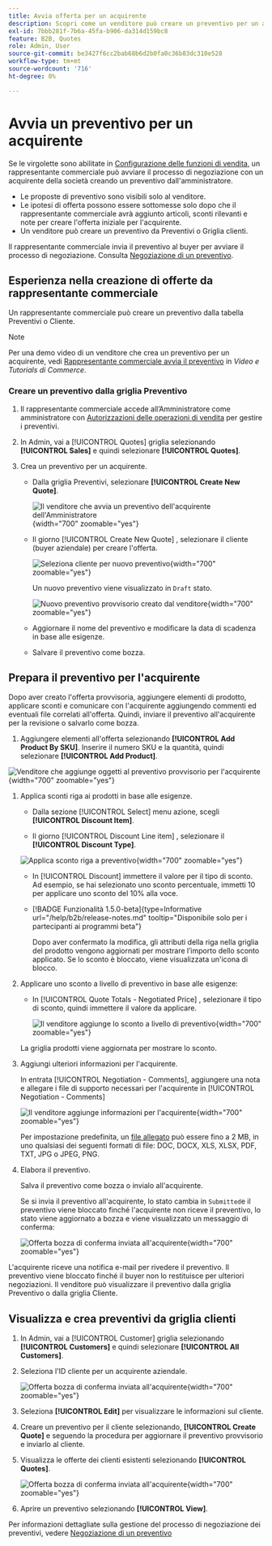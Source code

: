 ```yaml
---
title: Avvia offerta per un acquirente
description: Scopri come un venditore può creare un preventivo per un acquirente specifico per avviare il processo di negoziazione. Il venditore può inviare preventivi solo per i clienti associati a un account aziendale sul sito web selezionato.
exl-id: 7bbb281f-7b6a-45fa-b906-da314d159bc8
feature: B2B, Quotes
role: Admin, User
source-git-commit: be3427f6cc2bab68b6d2b0fa0c36b83dc310e528
workflow-type: tm+mt
source-wordcount: '716'
ht-degree: 0%

---
```


# Avvia un preventivo per un acquirente

Se le virgolette sono abilitate in [Configurazione delle funzioni di vendita](configure-quotes.md), un rappresentante commerciale può avviare il processo di negoziazione con un acquirente della società creando un preventivo dall&#39;amministratore.

- Le proposte di preventivo sono visibili solo al venditore.
- Le ipotesi di offerta possono essere sottomesse solo dopo che il rappresentante commerciale avrà aggiunto articoli, sconti rilevanti e note per creare l&#39;offerta iniziale per l&#39;acquirente.
- Un venditore può creare un preventivo da Preventivi o Griglia clienti.

Il rappresentante commerciale invia il preventivo al buyer per avviare il processo di negoziazione. Consulta [Negoziazione di un preventivo](quote-price-negotiation.md).

## Esperienza nella creazione di offerte da rappresentante commerciale

Un rappresentante commerciale può creare un preventivo dalla tabella Preventivi o Cliente.

>[!NOTE]
>
>Per una demo video di un venditore che crea un preventivo per un acquirente, vedi [Rappresentante commerciale avvia il preventivo](https://experienceleague.adobe.com/docs/commerce-learn/tutorials/b2b/b2b-quote/sales-rep-initiates-quote.html) in _Video e Tutorials di Commerce_.

### Creare un preventivo dalla griglia Preventivo

1. Il rappresentante commerciale accede all’Amministratore come amministratore con [Autorizzazioni delle operazioni di vendita](../systems/permissions.md) per gestire i preventivi.

1. In Admin, vai a [!UICONTROL Quotes] griglia selezionando **[!UICONTROL Sales]** e quindi selezionare **[!UICONTROL Quotes]**.

1. Crea un preventivo per un acquirente.

   - Dalla griglia Preventivi, selezionare **[!UICONTROL Create New Quote]**.

     ![Il venditore che avvia un preventivo dell&#39;acquirente dell&#39;Amministratore](./assets/quote-draft-from-admin.png){width="700" zoomable="yes"}

   - Il giorno [!UICONTROL Create New Quote] , selezionare il cliente (buyer aziendale) per creare l&#39;offerta.

     ![Seleziona cliente per nuovo preventivo](./assets/quote-draft-from-admin-select-buyer.png){width="700" zoomable="yes"}

     Un nuovo preventivo viene visualizzato in `Draft` stato.

     ![Nuovo preventivo provvisorio creato dal venditore](./assets/quote-create-by-seller.png){width="700" zoomable="yes"}

   - Aggiornare il nome del preventivo e modificare la data di scadenza in base alle esigenze.

   - Salvare il preventivo come bozza.

## Prepara il preventivo per l&#39;acquirente

Dopo aver creato l&#39;offerta provvisoria, aggiungere elementi di prodotto, applicare sconti e comunicare con l&#39;acquirente aggiungendo commenti ed eventuali file correlati all&#39;offerta. Quindi, inviare il preventivo all&#39;acquirente per la revisione o salvarlo come bozza.

1. Aggiungere elementi all&#39;offerta selezionando **[!UICONTROL Add Product By SKU]**. Inserire il numero SKU e la quantità, quindi selezionare **[!UICONTROL Add Product]**.

![Venditore che aggiunge oggetti al preventivo provvisorio per l&#39;acquirente](./assets/quote-draft-add-items.png){width="700" zoomable="yes"}

1. Applica sconti riga ai prodotti in base alle esigenze.

   - Dalla sezione [!UICONTROL Select] menu azione, scegli **[!UICONTROL Discount Item]**.

   - Il giorno [!UICONTROL Discount Line item] , selezionare il **[!UICONTROL Discount Type]**.

   ![Applica sconto riga a preventivo](./assets/quote-draft-add-items.png){width="700" zoomable="yes"}

   - In [!UICONTROL Discount] immettere il valore per il tipo di sconto. Ad esempio, se hai selezionato uno sconto percentuale, immetti 10 per applicare uno sconto del 10% alla voce.

   - [!BADGE Funzionalità 1.5.0-beta]{type=Informative url="/help/b2b/release-notes.md" tooltip="Disponibile solo per i partecipanti ai programmi beta"}

     Dopo aver confermato la modifica, gli attributi della riga nella griglia del prodotto vengono aggiornati per mostrare l’importo dello sconto applicato. Se lo sconto è bloccato, viene visualizzata un&#39;icona di blocco.

1. Applicare uno sconto a livello di preventivo in base alle esigenze:

   - In [!UICONTROL Quote Totals - Negotiated Price] , selezionare il tipo di sconto, quindi immettere il valore da applicare.

     ![Il venditore aggiunge lo sconto a livello di preventivo](./assets/quote-draft-total-discount.png){width="700" zoomable="yes"}

   La griglia prodotti viene aggiornata per mostrare lo sconto.

1. Aggiungi ulteriori informazioni per l&#39;acquirente.

   In entrata [!UICONTROL Negotiation - Comments], aggiungere una nota e allegare i file di supporto necessari per l&#39;acquirente in [!UICONTROL Negotiation - Comments]

   ![Il venditore aggiunge informazioni per l&#39;acquirente](./assets/quote-draft-add-info-for-buyer.png){width="700" zoomable="yes"}

   Per impostazione predefinita, un [file allegato](configure-quotes.md) può essere fino a 2 MB, in uno qualsiasi dei seguenti formati di file: DOC, DOCX, XLS, XLSX, PDF, TXT, JPG o JPEG, PNG.

1. Elabora il preventivo.

   Salva il preventivo come bozza o invialo all&#39;acquirente.

   Se si invia il preventivo all&#39;acquirente, lo stato cambia in `Submitted`e il preventivo viene bloccato finché l&#39;acquirente non riceve il preventivo, lo stato viene aggiornato a bozza e viene visualizzato un messaggio di conferma:

   ![Offerta bozza di conferma inviata all&#39;acquirente](./assets/quote-draft-submitted-confirmation.png){width="700" zoomable="yes"}

L&#39;acquirente riceve una notifica e-mail per rivedere il preventivo. Il preventivo viene bloccato finché il buyer non lo restituisce per ulteriori negoziazioni. Il venditore può visualizzare il preventivo dalla griglia Preventivo o dalla griglia Cliente.

## Visualizza e crea preventivi da griglia clienti

1. In Admin, vai a [!UICONTROL Customer] griglia selezionando **[!UICONTROL Customers]** e quindi selezionare **[!UICONTROL All Customers]**.

1. Seleziona l&#39;ID cliente per un acquirente aziendale.

   ![Offerta bozza di conferma inviata all&#39;acquirente](./assets/quote-view-customer-quotes.png){width="700" zoomable="yes"}

1. Seleziona **[!UICONTROL Edit]** per visualizzare le informazioni sul cliente.

1. Creare un preventivo per il cliente selezionando, **[!UICONTROL Create Quote]** e seguendo la procedura per aggiornare il preventivo provvisorio e inviarlo al cliente.

1. Visualizza le offerte dei clienti esistenti selezionando **[!UICONTROL Quotes]**.

   ![Offerta bozza di conferma inviata all&#39;acquirente](./assets/quote-list-from-customer-information.png){width="700" zoomable="yes"}

1. Aprire un preventivo selezionando **[!UICONTROL View]**.

Per informazioni dettagliate sulla gestione del processo di negoziazione dei preventivi, vedere [Negoziazione di un preventivo](quote-price-negotiation.md)
